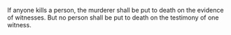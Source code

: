 If anyone kills a person, the murderer shall be put to death on the evidence of witnesses. But no person shall be put to death on the testimony of one witness.
